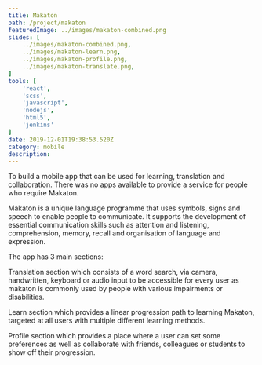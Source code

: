 ```yaml
---
title: Makaton
path: /project/makaton
featuredImage: ../images/makaton-combined.png
slides: [
    ../images/makaton-combined.png,
    ../images/makaton-learn.png,
    ../images/makaton-profile.png,
    ../images/makaton-translate.png,
]
tools: [
    'react',
    'scss',
    'javascript',
    'nodejs',
    'html5',
    'jenkins'
]
date: 2019-12-01T19:38:53.520Z
category: mobile
description:
---
```


To build a mobile app that can be used for learning, translation and collaboration. There was no apps available to provide a service for people who require Makaton.

Makaton is a unique language programme that uses symbols, signs and speech to enable people to communicate. It supports the development of essential communication skills such as attention and listening, comprehension, memory, recall and organisation of language and expression.

The app has 3 main sections:

Translation section which consists of a word search, via camera, handwritten, keyboard or audio input to be accessible for every user as makaton is commonly used by people with various impairments or disabilities.

Learn section which provides a linear progression path to learning Makaton, targeted at all users with multiple different learning methods.

Profile section which provides a place where a user can set some preferences as well as collaborate with friends, colleagues or students to show off their progression.